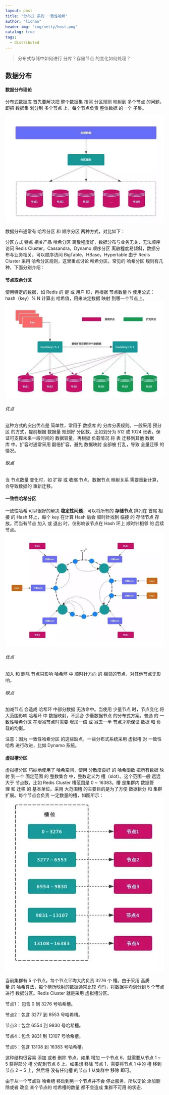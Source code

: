 ```yaml
---
layout: post
title: "分布式 系列 一致性哈希"
author: "lichao"
header-img: "img/netty/host.png"
catalog: true
tags:
  - distributed
---
```


> 分布式存储中如何进行 分库？存储节点 的变化如何处理？

## 数据分布
#### 数据分布理论
分布式数据库 首先要解决把 整个数据集 按照 分区规则 映射到 多个节点 的问题，即把 数据集 划分到 多个节点 上，每个节点负责 整体数据 的一个 子集。

![dubbo](/img/distributed/2.png)

数据分布通常有 哈希分区 和 顺序分区 两种方式，对比如下：

分区方式 特点 相关产品 哈希分区 离散程度好，数据分布与业务无关，无法顺序访问 Redis Cluster，Cassandra，Dynamo 顺序分区 离散程度易倾斜，数据分布与业务相关，可以顺序访问 BigTable，HBase，Hypertable 由于 Redis Cluster 采用 哈希分区规则，这里重点讨论 哈希分区。常见的 哈希分区 规则有几种，下面分别介绍：

#### 节点取余分区
使用特定的数据，如 Redis 的 键 或 用户 ID，再根据 节点数量 N 使用公式：hash（key）% N 计算出 哈希值，用来决定数据 映射 到哪一个节点上。
![dubbo](/img/distributed/3.png)

###### 优点
这种方式的突出优点是 简单性，常用于 数据库 的 分库分表规则。一般采用 预分区 的方式，提前根据 数据量 规划好 分区数，比如划分为 512 或 1024 张表，保证可支撑未来一段时间的 数据容量，再根据 负载情况 将 表 迁移到其他 数据库 中。扩容时通常采用 翻倍扩容，避免 数据映射 全部被 打乱，导致 全量迁移 的情况。
###### 缺点
当 节点数量 变化时，如 扩容 或 收缩 节点，数据节点 映射关系 需要重新计算，会导致数据的 重新迁移。

#### 一致性哈希分区
一致性哈希 可以很好的解决 **稳定性问题**，可以将所有的 **存储节点** 排列在 首尾 相接 的 Hash 环上，每个 key 在计算 Hash 后会 顺时针找到 临接 的 存储节点 存放。而当有节点 加入 或 退出 时，仅影响该节点在 Hash 环上 顺时针相邻 的 后续节点。
![dubbo](/img/distributed/4.png)
###### 优点
加入 和 删除 节点只影响 哈希环 中 顺时针方向 的 相邻的节点，对其他节点无影响。

###### 缺点
加减节点 会造成 哈希环 中部分数据 无法命中。当使用 少量节点 时，节点变化 将大范围影响 哈希环 中 数据映射，不适合 少量数据节点 的分布式方案。普通 的 一致性哈希分区 在增减节点时需要 增加一倍 或 减去一半 节点才能保证 数据 和 负载的均衡。

注意：因为 一致性哈希分区 的这些缺点，一些分布式系统采用 虚拟槽 对 一致性哈希 进行改进，比如 Dynamo 系统。

#### 虚拟槽分区
虚拟槽分区 巧妙地使用了 哈希空间，使用 分散度良好 的 哈希函数 把所有数据 映射 到一个 固定范围 的 整数集合 中，整数定义为 槽（slot）。这个范围一般 远远大于 节点数，比如 Redis Cluster 槽范围是 0 ~ 16383。槽 是集群内 数据管理 和 迁移 的 基本单位。采用 大范围槽 的主要目的是为了方便 数据拆分 和 集群扩展。每个节点会负责 一定数量的槽，如图所示：
![dubbo](/img/distributed/5.png)

当前集群有 5 个节点，每个节点平均大约负责 3276 个 槽。由于采用 高质量 的 哈希算法，每个槽所映射的数据通常比较 均匀，将数据平均划分到 5 个节点进行 数据分区。Redis Cluster 就是采用 虚拟槽分区。

节点1： 包含 0 到 3276 号哈希槽。

节点2：包含 3277 到 6553 号哈希槽。

节点3：包含 6554 到 9830 号哈希槽。

节点4：包含 9831 到 13107 号哈希槽。

节点5：包含 13108 到 16383 号哈希槽。

这种结构很容易 添加 或者 删除 节点。如果 增加 一个节点 6，就需要从节点 1 ~ 5 获得部分 槽 分配到节点 6 上。如果想 移除 节点 1，需要将节点 1 中的 槽 移到节点 2 ~ 5 上，然后将 没有任何槽 的节点 1 从集群中 移除 即可。

由于从一个节点将 哈希槽 移动到另一个节点并不会 停止服务，所以无论 添加删除或者 改变 某个节点的 哈希槽的数量 都不会造成 集群不可用 的状态.
